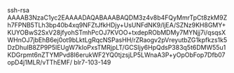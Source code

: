 ssh-rsa AAAAB3NzaC1yc2EAAAADAQABAAABAQDM3z4v8b4FQyMmrTpCt8zkM9Zh7FPNB5TLh3bp40b4xq9NFZtJfkHDjy+UsUNFdNK9/ljEA/SZNz9KH8GMY+KUYOBwS2SxV28jfyohSTmhPcOJ7KVOO+txdepRObMDMy7MYNjj7i/qsqsXWHnOJ7jbEhB6ej0ot9bLktLgRqcNSPasHH/rZRaogv2pVreyutbZG1kpfkzs1k5DzDhuIB8ZP9P5lEUgW7kIoPxsTMRjpLT/GCSIjy6HpQdsP383q5t6DMW55u1KDGrpmt6nZTYMPvd8I6erukWF2YQ0tjzsjLP5LWnaA3P+yOpObFop7Dfb07opD4j1MLR/vTThEMF/ blr7-103-149
